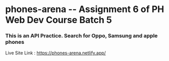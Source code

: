 # phones-arena -- Assignment 6 of PH Web Dev Course Batch 5

###  This is an API Practice. Search for Oppo, Samsung and apple phones 

Live Site Link : https://phones-arena.netlify.app/
